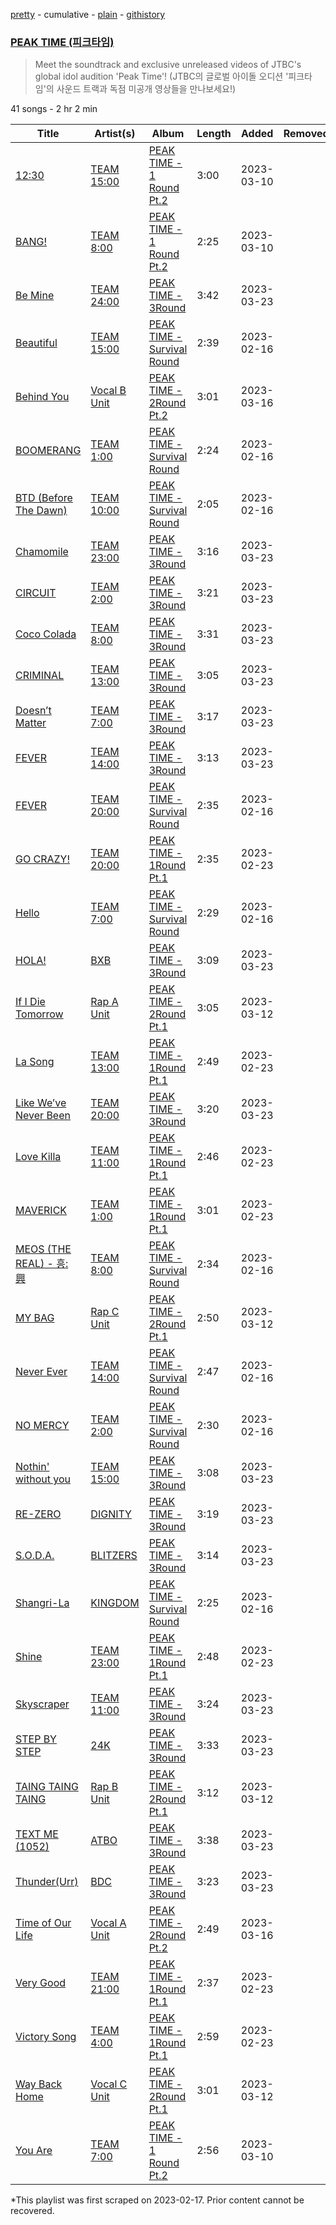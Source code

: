 [pretty](/playlists/pretty/37i9dQZF1DWYjqIbceAHm0.md) - cumulative - [plain](/playlists/plain/37i9dQZF1DWYjqIbceAHm0) - [githistory](https://github.githistory.xyz/mackorone/spotify-playlist-archive/blob/main/playlists/plain/37i9dQZF1DWYjqIbceAHm0)

### [PEAK TIME \(피크타임\)](https://open.spotify.com/playlist/37i9dQZF1DWYjqIbceAHm0)

> Meet the soundtrack and exclusive unreleased videos of JTBC's global idol audition 'Peak Time'! \(JTBC의 글로벌 아이돌 오디션 '피크타임'의 사운드 트랙과 독점 미공개 영상들을 만나보세요!\)

41 songs - 2 hr 2 min

| Title | Artist(s) | Album | Length | Added | Removed |
|---|---|---|---|---|---|
| [12:30](https://open.spotify.com/track/1zWHJqSRlyXOIpxmvhLKhF) | [TEAM 15:00](https://open.spotify.com/artist/44qUs2UwzLHgKPkC8rsSdn) | [PEAK TIME \- 1 Round <Rival match> Pt.2](https://open.spotify.com/album/6ccuc2PTwaIdohch6Cam0K) | 3:00 | 2023-03-10 |  |
| [BANG!](https://open.spotify.com/track/2jdI7mFoybIVPo4ALN7w63) | [TEAM 8:00](https://open.spotify.com/artist/18dzwxwxMH7ZUrW6ILGFRc) | [PEAK TIME \- 1 Round <Rival match> Pt.2](https://open.spotify.com/album/6ccuc2PTwaIdohch6Cam0K) | 2:25 | 2023-03-10 |  |
| [Be Mine](https://open.spotify.com/track/4SUoJARMnoLM8raLDxL52X) | [TEAM 24:00](https://open.spotify.com/artist/5L7N8Gswa6XUVHLPJ2M7a0) | [PEAK TIME \- 3Round <Originals Match>](https://open.spotify.com/album/2aItKmuyEnQ9nKmUY0IGrU) | 3:42 | 2023-03-23 |  |
| [Beautiful](https://open.spotify.com/track/3oTqTIaSQw1A7pPabZLwtw) | [TEAM 15:00](https://open.spotify.com/artist/44qUs2UwzLHgKPkC8rsSdn) | [PEAK TIME \- Survival Round](https://open.spotify.com/album/67ty9JxnL34dc5TZdAAsqt) | 2:39 | 2023-02-16 |  |
| [Behind You](https://open.spotify.com/track/4mctihpby0FE4YlG26eFgc) | [Vocal B Unit](https://open.spotify.com/artist/33X2dzv4Dv0qTVYSaYoJVS) | [PEAK TIME \- 2Round <Union match>Pt.2](https://open.spotify.com/album/3uTbsS82hqYxpmf0dAWTLY) | 3:01 | 2023-03-16 |  |
| [BOOMERANG](https://open.spotify.com/track/2RzArAk9SebsfvGsDYqIbH) | [TEAM 1:00](https://open.spotify.com/artist/3kvzKuX7plRFwpdq5uTNGx) | [PEAK TIME \- Survival Round](https://open.spotify.com/album/67ty9JxnL34dc5TZdAAsqt) | 2:24 | 2023-02-16 |  |
| [BTD \(Before The Dawn\)](https://open.spotify.com/track/3ne82NJ7MhkoxtbjDGhsnS) | [TEAM 10:00](https://open.spotify.com/artist/6NdafHpJaUBRRSjQukavNJ) | [PEAK TIME \- Survival Round](https://open.spotify.com/album/67ty9JxnL34dc5TZdAAsqt) | 2:05 | 2023-02-16 |  |
| [Chamomile](https://open.spotify.com/track/6DnltfCFJE2yzuj3LoMIno) | [TEAM 23:00](https://open.spotify.com/artist/3MkfOOCUo4pqJzdZv6YzrN) | [PEAK TIME \- 3Round <Originals Match>](https://open.spotify.com/album/2aItKmuyEnQ9nKmUY0IGrU) | 3:16 | 2023-03-23 |  |
| [CIRCUIT](https://open.spotify.com/track/2WvsWMrKzoqSJuWIwu6tZB) | [TEAM 2:00](https://open.spotify.com/artist/3BuAOZOiI0qWb5YfG62nxi) | [PEAK TIME \- 3Round <Originals Match>](https://open.spotify.com/album/2aItKmuyEnQ9nKmUY0IGrU) | 3:21 | 2023-03-23 |  |
| [Coco Colada](https://open.spotify.com/track/2m7mHlWmijH6FBfkhlwcxA) | [TEAM 8:00](https://open.spotify.com/artist/18dzwxwxMH7ZUrW6ILGFRc) | [PEAK TIME \- 3Round <Originals Match>](https://open.spotify.com/album/2aItKmuyEnQ9nKmUY0IGrU) | 3:31 | 2023-03-23 |  |
| [CRIMINAL](https://open.spotify.com/track/2jeRzsj9tstZ7vhVJQtQy6) | [TEAM 13:00](https://open.spotify.com/artist/0MqblgPfwzTJ4xLiHdERfR) | [PEAK TIME \- 3Round <Originals Match>](https://open.spotify.com/album/2aItKmuyEnQ9nKmUY0IGrU) | 3:05 | 2023-03-23 |  |
| [Doesn’t Matter](https://open.spotify.com/track/3rgzMSf3aouR4lZSoJql5w) | [TEAM 7:00](https://open.spotify.com/artist/2UFo4oEsxKVnhEGgVon9hS) | [PEAK TIME \- 3Round <Originals Match>](https://open.spotify.com/album/2aItKmuyEnQ9nKmUY0IGrU) | 3:17 | 2023-03-23 |  |
| [FEVER](https://open.spotify.com/track/7fKHiD0Gtevk7iTC5pkZpT) | [TEAM 14:00](https://open.spotify.com/artist/2a48RPt8sy9kUQx54MPTd1) | [PEAK TIME \- 3Round <Originals Match>](https://open.spotify.com/album/2aItKmuyEnQ9nKmUY0IGrU) | 3:13 | 2023-03-23 |  |
| [FEVER](https://open.spotify.com/track/3hTZba78tfUUkLmqznISeP) | [TEAM 20:00](https://open.spotify.com/artist/27N5dZt4aw2s3RDCaV5XWf) | [PEAK TIME \- Survival Round](https://open.spotify.com/album/67ty9JxnL34dc5TZdAAsqt) | 2:35 | 2023-02-16 |  |
| [GO CRAZY!](https://open.spotify.com/track/5sTmNrQOtnMTNlne4izk8z) | [TEAM 20:00](https://open.spotify.com/artist/27N5dZt4aw2s3RDCaV5XWf) | [PEAK TIME \- 1Round <Rival match>Pt.1](https://open.spotify.com/album/2vKJbVuTNtuPoR8iY323dB) | 2:35 | 2023-02-23 |  |
| [Hello](https://open.spotify.com/track/7tdDHP7ZyOjbTQuizyHI1c) | [TEAM 7:00](https://open.spotify.com/artist/2UFo4oEsxKVnhEGgVon9hS) | [PEAK TIME \- Survival Round](https://open.spotify.com/album/67ty9JxnL34dc5TZdAAsqt) | 2:29 | 2023-02-16 |  |
| [HOLA!](https://open.spotify.com/track/29trjL95k1YM8DfxztI3Ru) | [BXB](https://open.spotify.com/artist/1RPKtMe9eJUQ5maINBW1bP) | [PEAK TIME \- 3Round <Originals Match>](https://open.spotify.com/album/2aItKmuyEnQ9nKmUY0IGrU) | 3:09 | 2023-03-23 |  |
| [If I Die Tomorrow](https://open.spotify.com/track/61v4FdBRkYwnr7PZFZOcOu) | [Rap A Unit](https://open.spotify.com/artist/0ym3Wo2fqvcQipQZRxu8aK) | [PEAK TIME \- 2Round <Union match> Pt.1](https://open.spotify.com/album/4TSFzktISNsCCWURiE7MKc) | 3:05 | 2023-03-12 |  |
| [La Song](https://open.spotify.com/track/5Sgu2I18iq4Ubva69D8uz4) | [TEAM 13:00](https://open.spotify.com/artist/0MqblgPfwzTJ4xLiHdERfR) | [PEAK TIME \- 1Round <Rival match>Pt.1](https://open.spotify.com/album/2vKJbVuTNtuPoR8iY323dB) | 2:49 | 2023-02-23 |  |
| [Like We’ve Never Been](https://open.spotify.com/track/6sGSemAYoAkSimoC3hETv6) | [TEAM 20:00](https://open.spotify.com/artist/27N5dZt4aw2s3RDCaV5XWf) | [PEAK TIME \- 3Round <Originals Match>](https://open.spotify.com/album/2aItKmuyEnQ9nKmUY0IGrU) | 3:20 | 2023-03-23 |  |
| [Love Killa](https://open.spotify.com/track/0mOyMG1lzvVoWFaUFtSfsH) | [TEAM 11:00](https://open.spotify.com/artist/2XUF60AnnDlkWIMybExYsc) | [PEAK TIME \- 1Round <Rival match>Pt.1](https://open.spotify.com/album/2vKJbVuTNtuPoR8iY323dB) | 2:46 | 2023-02-23 |  |
| [MAVERICK](https://open.spotify.com/track/4Nzq4HQhbvTq5sC5ooBF2k) | [TEAM 1:00](https://open.spotify.com/artist/3kvzKuX7plRFwpdq5uTNGx) | [PEAK TIME \- 1Round <Rival match>Pt.1](https://open.spotify.com/album/2vKJbVuTNtuPoR8iY323dB) | 3:01 | 2023-02-23 |  |
| [MEOS \(THE REAL\) \- 흥: 興](https://open.spotify.com/track/38UMVwxbkrn2rD9f06d4ws) | [TEAM 8:00](https://open.spotify.com/artist/18dzwxwxMH7ZUrW6ILGFRc) | [PEAK TIME \- Survival Round](https://open.spotify.com/album/67ty9JxnL34dc5TZdAAsqt) | 2:34 | 2023-02-16 |  |
| [MY BAG](https://open.spotify.com/track/6EU8cfmj4s9kyub1NxkMIH) | [Rap C Unit](https://open.spotify.com/artist/6ylpnfNVf228vO79ZUI3rk) | [PEAK TIME \- 2Round <Union match> Pt.1](https://open.spotify.com/album/4TSFzktISNsCCWURiE7MKc) | 2:50 | 2023-03-12 |  |
| [Never Ever](https://open.spotify.com/track/54yalx0ONuGj0mMyBNZxhm) | [TEAM 14:00](https://open.spotify.com/artist/2a48RPt8sy9kUQx54MPTd1) | [PEAK TIME \- Survival Round](https://open.spotify.com/album/67ty9JxnL34dc5TZdAAsqt) | 2:47 | 2023-02-16 |  |
| [NO MERCY](https://open.spotify.com/track/0UMtPtJ6SSKbbiYmc8XwKa) | [TEAM 2:00](https://open.spotify.com/artist/3BuAOZOiI0qWb5YfG62nxi) | [PEAK TIME \- Survival Round](https://open.spotify.com/album/67ty9JxnL34dc5TZdAAsqt) | 2:30 | 2023-02-16 |  |
| [Nothin' without you](https://open.spotify.com/track/2zCBydeXslxRDueRELNtTI) | [TEAM 15:00](https://open.spotify.com/artist/44qUs2UwzLHgKPkC8rsSdn) | [PEAK TIME \- 3Round <Originals Match>](https://open.spotify.com/album/2aItKmuyEnQ9nKmUY0IGrU) | 3:08 | 2023-03-23 |  |
| [RE\-ZERO](https://open.spotify.com/track/1Axfp66kiGBYjU6iWthx7m) | [DIGNITY](https://open.spotify.com/artist/1ltzljGp0ZEnpe9A2zJAY0) | [PEAK TIME \- 3Round <Originals Match>](https://open.spotify.com/album/2aItKmuyEnQ9nKmUY0IGrU) | 3:19 | 2023-03-23 |  |
| [S.O.D.A.](https://open.spotify.com/track/0VA8Pk2csgAqqJpRNFocXq) | [BLITZERS](https://open.spotify.com/artist/3Exoh42YMeqnUvYahAGgUE) | [PEAK TIME \- 3Round <Originals Match>](https://open.spotify.com/album/2aItKmuyEnQ9nKmUY0IGrU) | 3:14 | 2023-03-23 |  |
| [Shangri\-La](https://open.spotify.com/track/4eGfwECVEMiEJYlLwAQzzu) | [KINGDOM](https://open.spotify.com/artist/6bYUblIvqIJ0smCP0EWogn) | [PEAK TIME \- Survival Round](https://open.spotify.com/album/67ty9JxnL34dc5TZdAAsqt) | 2:25 | 2023-02-16 |  |
| [Shine](https://open.spotify.com/track/6LA7jsaedQXehK60jarEuu) | [TEAM 23:00](https://open.spotify.com/artist/3MkfOOCUo4pqJzdZv6YzrN) | [PEAK TIME \- 1Round <Rival match>Pt.1](https://open.spotify.com/album/2vKJbVuTNtuPoR8iY323dB) | 2:48 | 2023-02-23 |  |
| [Skyscraper](https://open.spotify.com/track/5Jl3AmBWFlvU2jOMVeBk32) | [TEAM 11:00](https://open.spotify.com/artist/2XUF60AnnDlkWIMybExYsc) | [PEAK TIME \- 3Round <Originals Match>](https://open.spotify.com/album/2aItKmuyEnQ9nKmUY0IGrU) | 3:24 | 2023-03-23 |  |
| [STEP BY STEP](https://open.spotify.com/track/0Gfdo6899913Re01dh7lFU) | [24K](https://open.spotify.com/artist/7i5RQ3ndYWLxraEYFl3Alg) | [PEAK TIME \- 3Round <Originals Match>](https://open.spotify.com/album/2aItKmuyEnQ9nKmUY0IGrU) | 3:33 | 2023-03-23 |  |
| [TAING TAING TAING](https://open.spotify.com/track/3VdYMqC6R6gGm2diiEOUTd) | [Rap B Unit](https://open.spotify.com/artist/1psbejooT9jqUKUcXdCkWb) | [PEAK TIME \- 2Round <Union match> Pt.1](https://open.spotify.com/album/4TSFzktISNsCCWURiE7MKc) | 3:12 | 2023-03-12 |  |
| [TEXT ME \(1052\)](https://open.spotify.com/track/0cJksW6QDYGKaVQ9x7i6uU) | [ATBO](https://open.spotify.com/artist/5PvZwNStF8cgnUmsEMG1h6) | [PEAK TIME \- 3Round <Originals Match>](https://open.spotify.com/album/2aItKmuyEnQ9nKmUY0IGrU) | 3:38 | 2023-03-23 |  |
| [Thunder\(Urr\)](https://open.spotify.com/track/5Cy07EPonlsFFQ4HCbBkQE) | [BDC](https://open.spotify.com/artist/1hYcOxPUD0VmX734aHe0HQ) | [PEAK TIME \- 3Round <Originals Match>](https://open.spotify.com/album/2aItKmuyEnQ9nKmUY0IGrU) | 3:23 | 2023-03-23 |  |
| [Time of Our Life](https://open.spotify.com/track/4lPq0t2yWlIpRuURifAdJi) | [Vocal A Unit](https://open.spotify.com/artist/3Dom1R1u7Jbn8VSuiFDjx6) | [PEAK TIME \- 2Round <Union match>Pt.2](https://open.spotify.com/album/3uTbsS82hqYxpmf0dAWTLY) | 2:49 | 2023-03-16 |  |
| [Very Good](https://open.spotify.com/track/7JczxlJf6JYDQ8I0W02M0X) | [TEAM 21:00](https://open.spotify.com/artist/6QyGUa0TOtPvRpgXZl3kj5) | [PEAK TIME \- 1Round <Rival match>Pt.1](https://open.spotify.com/album/2vKJbVuTNtuPoR8iY323dB) | 2:37 | 2023-02-23 |  |
| [Victory Song](https://open.spotify.com/track/4ljZRhdhJhAMLCS2BNuakN) | [TEAM 4:00](https://open.spotify.com/artist/43IAe1WtPCxgYCaRSmuP3U) | [PEAK TIME \- 1Round <Rival match>Pt.1](https://open.spotify.com/album/2vKJbVuTNtuPoR8iY323dB) | 2:59 | 2023-02-23 |  |
| [Way Back Home](https://open.spotify.com/track/03gv7SwS0qm9dCfuuKgBYv) | [Vocal C Unit](https://open.spotify.com/artist/08CajDfHSx3HVYfOxteGSX) | [PEAK TIME \- 2Round <Union match> Pt.1](https://open.spotify.com/album/4TSFzktISNsCCWURiE7MKc) | 3:01 | 2023-03-12 |  |
| [You Are](https://open.spotify.com/track/7Eqlekbk5iiYs6DHwheKjk) | [TEAM 7:00](https://open.spotify.com/artist/2UFo4oEsxKVnhEGgVon9hS) | [PEAK TIME \- 1 Round <Rival match> Pt.2](https://open.spotify.com/album/6ccuc2PTwaIdohch6Cam0K) | 2:56 | 2023-03-10 |  |

\*This playlist was first scraped on 2023-02-17. Prior content cannot be recovered.
